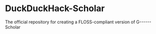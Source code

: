 # DuckDuckHack-Scholar
The official repository for creating a FLOSS-compliant version of G------ Scholar

